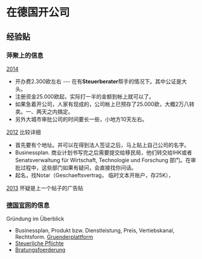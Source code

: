 # 在德国开公司

## 经验贴

### 萍聚上的信息
[2014](http://dolc.info/thread-1693574-1-1.html)  
- 开办费2.300欧左右 --- 在有**Steuerberater**帮手的情况下。其中公证是大头。
- 注册资金25.000欧起，实际打一半的金额到帐上就可以了。
- 如果急着开公司，人家有现成的，公司帐上已预存了25.000欧，大概2万八转卖。一、两天之内搞定。
- 另外大城市审批公司的时间要长一些，小地方10天左右。

[2012](http://dolc.info/thread-1498649-1-1.html) 比较详细
- 首先要有个地址。并可以在得到法人签证之后，马上贴上自己公司的名字。
- Businessplan. 商业计划书写完之后需要提交给移民局，他们转交给IHK或者Senatsverwaltung für Wirtschaft, Technologie und Forschung 部门。在审批过程中，这些部门如果有疑问，会直接找你问话。
- 起名，找Notar（Geschaeftsvertrag， 临时文本开账户，存25K），

[2013](http://dolc.info/thread-1647039-1-1.html) 怀疑是上一个帖子的广告贴

### [德国官网](http://dolc.info/thread-1647039-1-1.html)的信息
Gründung im Überblick  
- Businessplan, Produkt bzw. Dienstleistung, Preis, Vertiebskanal, Rechtsform. [Gruenderplattform](https://gruenderplattform.de/businessplan?ppid=16171)
- [Steuerliche Pflichte](https://www.existenzgruender.de/DE/Gruendung-vorbereiten/Gruendungswissen/Steuern/inhalt.html)
- [Bratungsfoerderung](https://www.existenzgruender.de/DE/Gruendung-vorbereiten/Entscheidung/Beratung/Beratungsfoerderung/inhalt.html)